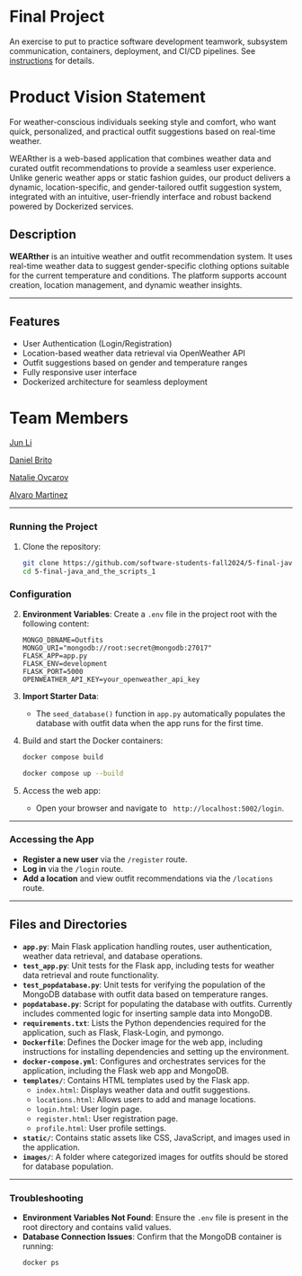 # Final Project

An exercise to put to practice software development teamwork, subsystem communication, containers, deployment, and CI/CD pipelines. See [instructions](./instructions.md) for details.

# Product Vision Statement
For weather-conscious individuals seeking style and comfort, who want quick, personalized, and practical outfit suggestions based on real-time weather. 

WEARther is a web-based application that combines weather data and curated outfit recommendations to provide a seamless user experience. Unlike generic weather apps or static fashion guides, our product delivers a dynamic, location-specific, and gender-tailored outfit suggestion system, integrated with an intuitive, user-friendly interface and robust backend powered by Dockerized services.

## **Description**
**WEARther** is an intuitive weather and outfit recommendation system. It uses real-time weather data to suggest gender-specific clothing options suitable for the current temperature and conditions. The platform supports account creation, location management, and dynamic weather insights.

---

## **Features**
- User Authentication (Login/Registration)
- Location-based weather data retrieval via OpenWeather API
- Outfit suggestions based on gender and temperature ranges
- Fully responsive user interface
- Dockerized architecture for seamless deployment

# Team Members

[Jun Li](https://github.com/jljune9li )

[Daniel Brito](https://github.com/danny031103 )

[Natalie Ovcarov](https://github.com/nataliovcharov)

[Alvaro Martinez](https://github.com/AlvaroMartinezM)

---

### **Running the Project**
1. Clone the repository:
    ```bash
    git clone https://github.com/software-students-fall2024/5-final-java_and_the_scripts_1.git
    cd 5-final-java_and_the_scripts_1
    ```

### **Configuration**
2. **Environment Variables**: Create a `.env` file in the project root with the following content:
    ```env
    MONGO_DBNAME=Outfits
    MONGO_URI="mongodb://root:secret@mongodb:27017"
    FLASK_APP=app.py
    FLASK_ENV=development
    FLASK_PORT=5000
    OPENWEATHER_API_KEY=your_openweather_api_key
    ```

3. **Import Starter Data**:
    - The `seed_database()` function in `app.py` automatically populates the database with outfit data when the app runs for the first time.


4. Build and start the Docker containers:
    ```bash
    docker compose build
    ```

    ```bash
    docker compose up --build
    ```

5. Access the web app:
    - Open your browser and navigate to ` http://localhost:5002/login`.

---

### **Accessing the App**
- **Register a new user** via the `/register` route.
- **Log in** via the `/login` route.
- **Add a location** and view outfit recommendations via the `/locations` route.

---

## **Files and Directories**

- **`app.py`**: Main Flask application handling routes, user authentication, weather data retrieval, and database operations.
- **`test_app.py`**: Unit tests for the Flask app, including tests for weather data retrieval and route functionality.
- **`test_popdatabase.py`**: Unit tests for verifying the population of the MongoDB database with outfit data based on temperature ranges.
- **`popdatabase.py`**: Script for populating the database with outfits. Currently includes commented logic for inserting sample data into MongoDB.
- **`requirements.txt`**: Lists the Python dependencies required for the application, such as Flask, Flask-Login, and pymongo.
- **`Dockerfile`**: Defines the Docker image for the web app, including instructions for installing dependencies and setting up the environment.
- **`docker-compose.yml`**: Configures and orchestrates services for the application, including the Flask web app and MongoDB.
- **`templates/`**: Contains HTML templates used by the Flask app.
  - `index.html`: Displays weather data and outfit suggestions.
  - `locations.html`: Allows users to add and manage locations.
  - `login.html`: User login page.
  - `register.html`: User registration page.
  - `profile.html`: User profile settings.
- **`static/`**: Contains static assets like CSS, JavaScript, and images used in the application.
- **`images/`**: A folder where categorized images for outfits should be stored for database population.

---

### **Troubleshooting**
- **Environment Variables Not Found**:
  Ensure the `.env` file is present in the root directory and contains valid values.
- **Database Connection Issues**:
  Confirm that the MongoDB container is running:
  ```bash
  docker ps







